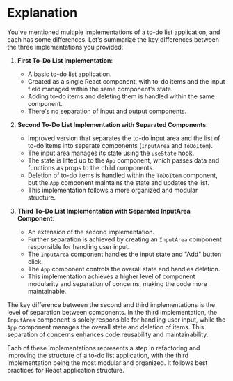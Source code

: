 # Explanation
You've mentioned multiple implementations of a to-do list application, and each has some differences. Let's summarize the key differences between the three implementations you provided:

1. **First To-Do List Implementation**:
   - A basic to-do list application.
   - Created as a single React component, with to-do items and the input field managed within the same component's state.
   - Adding to-do items and deleting them is handled within the same component.
   - There's no separation of input and output components.

2. **Second To-Do List Implementation with Separated Components**:
   - Improved version that separates the to-do input area and the list of to-do items into separate components (`InputArea` and `ToDoItem`).
   - The input area manages its state using the `useState` hook.
   - The state is lifted up to the `App` component, which passes data and functions as props to the child components.
   - Deletion of to-do items is handled within the `ToDoItem` component, but the `App` component maintains the state and updates the list.
   - This implementation follows a more organized and modular structure.

3. **Third To-Do List Implementation with Separated InputArea Component**:
   - An extension of the second implementation.
   - Further separation is achieved by creating an `InputArea` component responsible for handling user input.
   - The `InputArea` component handles the input state and "Add" button click.
   - The `App` component controls the overall state and handles deletion.
   - This implementation achieves a higher level of component modularity and separation of concerns, making the code more maintainable.

The key difference between the second and third implementations is the level of separation between components. In the third implementation, the `InputArea` component is solely responsible for handling user input, while the `App` component manages the overall state and deletion of items. This separation of concerns enhances code reusability and maintainability.

Each of these implementations represents a step in refactoring and improving the structure of a to-do list application, with the third implementation being the most modular and organized. It follows best practices for React application structure.